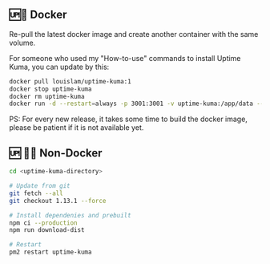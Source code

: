 ## 🆙🐳 Docker

Re-pull the latest docker image and create another container with the same volume.

For someone who used my "How-to-use" commands to install Uptime Kuma, you can update by this:

```bash
docker pull louislam/uptime-kuma:1
docker stop uptime-kuma
docker rm uptime-kuma
docker run -d --restart=always -p 3001:3001 -v uptime-kuma:/app/data --name uptime-kuma louislam/uptime-kuma:1
```

PS: For every new release, it takes some time to build the docker image, please be patient if it is not available yet.

## 🆙 💪🏻 Non-Docker

```bash
cd <uptime-kuma-directory>

# Update from git
git fetch --all
git checkout 1.13.1 --force

# Install dependenies and prebuilt
npm ci --production
npm run download-dist

# Restart
pm2 restart uptime-kuma
```
